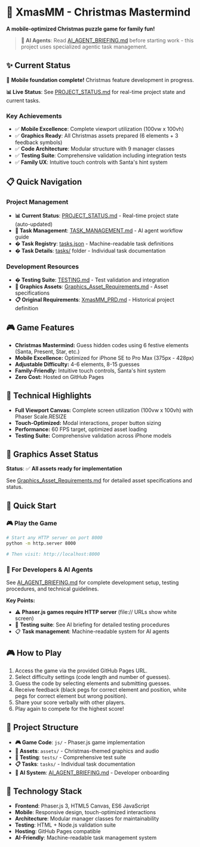 # 🎄 XmasMM - Christmas Mastermind

**A mobile-optimized Christmas puzzle game for family fun!**

> **🤖 AI Agents**: Read [AI_AGENT_BRIEFING.md](AI_AGENT_BRIEFING.md) before starting work - this project uses specialized agentic task management.

## ✨ Current Status
🎉 **Mobile foundation complete!** Christmas feature development in progress.

**📊 Live Status**: See [PROJECT_STATUS.md](PROJECT_STATUS.md) for real-time project state and current tasks.

### **Key Achievements**
- ✅ **Mobile Excellence**: Complete viewport utilization (100vw x 100vh) 
- ✅ **Graphics Ready**: All Christmas assets prepared (6 elements + 3 feedback symbols)
- ✅ **Code Architecture**: Modular structure with 9 manager classes
- ✅ **Testing Suite**: Comprehensive validation including integration tests
- ✅ **Family UX**: Intuitive touch controls with Santa's hint system

## 📋 Quick Navigation

### **Project Management**
- **📊 Current Status**: [PROJECT_STATUS.md](PROJECT_STATUS.md) - Real-time project state (auto-updated)
- **🤖 Task Management**: [TASK_MANAGEMENT.md](TASK_MANAGEMENT.md) - AI agent workflow guide
- **� Task Registry**: [tasks.json](tasks.json) - Machine-readable task definitions
- **� Task Details**: [tasks/](tasks/) folder - Individual task documentation

### **Development Resources**  
- **� Testing Suite**: [TESTING.md](TESTING.md) - Test validation and integration
- **🎨 Graphics Assets**: [Graphics_Asset_Requirements.md](Graphics_Asset_Requirements.md) - Asset specifications
- **📋 Original Requirements**: [XmasMM_PRD.md](XmasMM_PRD.md) - Historical project definition

## 🎮 Game Features
- **Christmas Mastermind:** Guess hidden codes using 6 festive elements (Santa, Present, Star, etc.)
- **Mobile Excellence:** Optimized for iPhone SE to Pro Max (375px - 428px)
- **Adjustable Difficulty:** 4-6 elements, 8-15 guesses
- **Family-Friendly:** Intuitive touch controls, Santa's hint system
- **Zero Cost:** Hosted on GitHub Pages

## 📱 Technical Highlights  
- **Full Viewport Canvas:** Complete screen utilization (100vw x 100vh) with Phaser Scale.RESIZE
- **Touch-Optimized:** Modal interactions, proper button sizing
- **Performance:** 60 FPS target, optimized asset loading
- **Testing Suite:** Comprehensive validation across iPhone models

## 🎨 Graphics Asset Status
**Status**: ✅ **All assets ready for implementation**

See [Graphics_Asset_Requirements.md](Graphics_Asset_Requirements.md) for detailed asset specifications and status.

## 🧪 Quick Start

### **🎮 Play the Game**
```bash
# Start any HTTP server on port 8000
python -m http.server 8000

# Then visit: http://localhost:8000
```

### **🤖 For Developers & AI Agents**
See [AI_AGENT_BRIEFING.md](AI_AGENT_BRIEFING.md) for complete development setup, testing procedures, and technical guidelines.

**Key Points:**
- ⚠️ **Phaser.js games require HTTP server** (file:// URLs show white screen)
- 🧪 **Testing suite**: See AI briefing for detailed testing procedures
- 📋 **Task management**: Machine-readable system for AI agents

## 🎮 How to Play
1. Access the game via the provided GitHub Pages URL.
2. Select difficulty settings (code length and number of guesses).
3. Guess the code by selecting elements and submitting guesses.
4. Receive feedback (black pegs for correct element and position, white pegs for correct element but wrong position).
5. Share your score verbally with other players.
6. Play again to compete for the highest score!

## 📁 Project Structure
- **🎮 Game Code**: `js/` - Phaser.js game implementation
- **🎨 Assets**: `assets/` - Christmas-themed graphics and audio
- **🧪 Testing**: `tests/` - Comprehensive test suite
- **📋 Tasks**: `tasks/` - Individual task documentation
- **🤖 AI System**: [AI_AGENT_BRIEFING.md](AI_AGENT_BRIEFING.md) - Developer onboarding

## 🔧 Technology Stack
- **Frontend**: Phaser.js 3, HTML5 Canvas, ES6 JavaScript
- **Mobile**: Responsive design, touch-optimized interactions
- **Architecture**: Modular manager classes for maintainability
- **Testing**: HTML + Node.js validation suite
- **Hosting**: GitHub Pages compatible
- **AI-Friendly**: Machine-readable task management system
